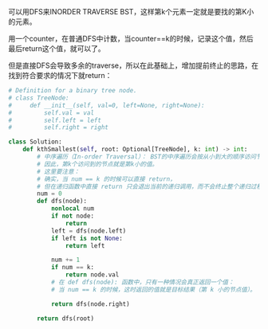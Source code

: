 可以用DFS来INORDER TRAVERSE BST，这样第k个元素一定就是要找的第K小的元素。

用一个counter，在普通DFS中计数，当counter==k的时候，记录这个值，然后最后return这个值，就可以了。

但是直接DFS会导致多余的traverse，所以在此基础上，增加提前终止的思路，在找到符合要求的情况下就return：
```python
# Definition for a binary tree node.
# class TreeNode:
#     def __init__(self, val=0, left=None, right=None):
#         self.val = val
#         self.left = left
#         self.right = right

class Solution:
    def kthSmallest(self, root: Optional[TreeNode], k: int) -> int:
        # 中序遍历（In-order Traversal）： BST的中序遍历会按从小到大的顺序访问节点的值。
        # 因此，第k个访问到的节点就是第k小的值。
        # 这里要注意：
        # 确实，当 num == k 的时候可以直接 return，
        # 但在递归函数中直接 return 只会退出当前的递归调用，而不会终止整个递归过程。
        num = 0
        def dfs(node):
            nonlocal num
            if not node:
                return
            left = dfs(node.left)
            if left is not None:
                return left

            num += 1
            if num == k:
                return node.val
            # 在 def dfs(node): 函数中，只有一种情况会真正返回一个值：
            # 当 num == k 的时候，这时返回的值就是目标结果（第 k 小的节点值）。

            return dfs(node.right)

        return dfs(root)
```